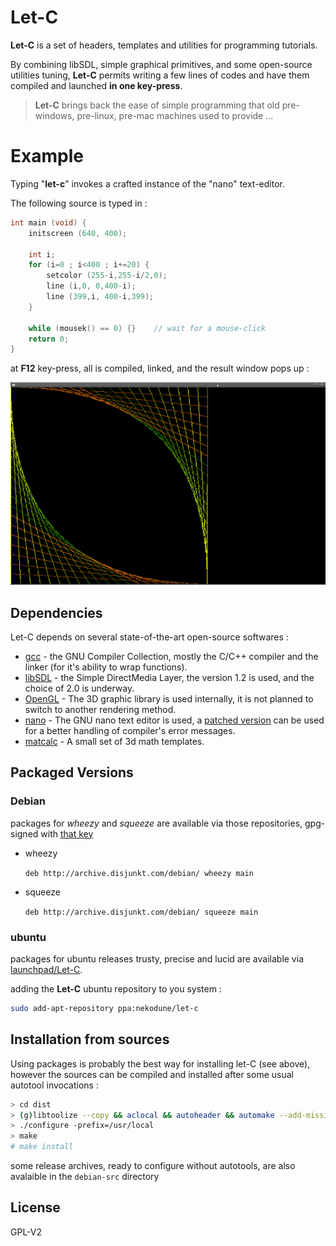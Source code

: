 
# Let-C #

**Let-C** is a set of headers, templates and utilities for programming tutorials.

By combining libSDL, simple graphical primitives, and some open-source utilities
tuning, **Let-C** permits writing a few lines of codes and have them compiled and
launched **in one key-press**.

> **Let-C** brings back the ease of simple programming that
> old pre-windows, pre-linux, pre-mac machines used to provide ...

# Example #

Typing "**let-c**" invokes a crafted instance of the "nano" text-editor.

The following source is typed in :

```C++
int main (void) {
    initscreen (640, 400);

    int i;
    for (i=0 ; i<400 ; i+=20) {
        setcolor (255-i,255-i/2,0);
        line (i,0, 0,400-i);
        line (399,i, 400-i,399);
    }

    while (mousek() == 0) {}    // wait for a mouse-click
    return 0;
}
```

at **F12** key-press, all is compiled, linked, and the result window pops up :

![result](https://raw.githubusercontent.com/jd-code/let-c/master/misc/let-c-filtendus.png)


## Dependencies ##

Let-C depends on several state-of-the-art open-source softwares :

* [gcc](http://gcc.gnu.org/) - the GNU Compiler Collection, mostly the C/C++ compiler and the linker (for it's ability to wrap functions).
* [libSDL](http://www.libsdl.org/) - the Simple DirectMedia Layer, the version 1.2 is used, and the choice of 2.0 is underway.
* [OpenGL](http://www.opengl.org/) - The 3D graphic library is used internally, it is not planned to switch to another rendering method.
* [nano](http://www.nano-editor.org/) - The GNU nano text editor is used, a [patched version](https://github.com/jd-code/nano-let-c) can be used for a better handling of compiler's error messages.
* [matcalc](https://github.com/jd-code/matcalc) - A small set of 3d math templates.


## Packaged Versions ##

### Debian ###
packages for *wheezy* and *squeeze* are available via those repositories, gpg-signed with [that key](http://archive.disjunkt.com/package-maint-key.gpg)

- wheezy

    ```deb http://archive.disjunkt.com/debian/ wheezy main```

- squeeze

    ```deb http://archive.disjunkt.com/debian/ squeeze main```

### ubuntu ###

packages for ubuntu releases trusty, precise and lucid are available via [launchpad/Let-C](https://launchpad.net/~nekodune/+archive/let-c).

adding the **Let-C** ubuntu repository to you system :
```sh
sudo add-apt-repository ppa:nekodune/let-c
```


## Installation from sources ##

Using packages is probably the best way for installing let-C (see above), however
the sources can be compiled and installed after some usual autotool invocations :

```sh
> cd dist
> (g)libtoolize --copy && aclocal && autoheader && automake --add-missing && autoconf
> ./configure -prefix=/usr/local
> make
# make install
```

some release archives, ready to configure without autotools, are also avalaible in the ```debian-src``` directory


## License ##

GPL-V2

